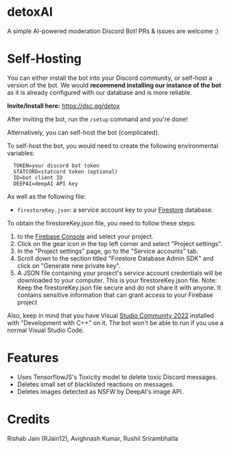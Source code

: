 # detoxAI
A simple AI-powered moderation Discord Bot! PRs & issues are welcome :)

# Self-Hosting
You can either install the bot into your Discord community, or self-host a version of the bot. We would **recommend installing our instance of the bot** as it is already configured with our database and is more reliable.

**Invite/Install here:** https://dsc.gg/detox

After inviting the bot, run the `/setup` command and you're done!

Alternatively, you can self-host the bot (complicated).

To self-host the bot, you would need to create the following environmental variables:

```
  TOKEN=your discord bot token
  STATCORD=statcord token (optional)
  ID=bot client ID
  DEEPAI=deepAI API key
```

As well as the following file:
- `firestoreKey.json`: a service account key to your [Firestore](https://cloud.google.com/firestore) database.

To obtain the firestoreKey.json file, you need to follow these steps:

1. to the [Firebase Console](https://console.firebase.google.com/) and select your project.
2. Click on the gear icon in the top left corner and select "Project settings".
3. In the "Project settings" page, go to the "Service accounts" tab.
4. Scroll down to the section titled "Firestore Database Admin SDK" and click on "Generate new private key".
5. A JSON file containing your project's service account credentials will be downloaded to your computer. This is your firestoreKey.json file.
Note: Keep the firestoreKey.json file secure and do not share it with anyone. It contains sensitive information that can grant access to your Firebase project

Also, keep in mind that you have Visual [Studio Community 2022](https://visualstudio.microsoft.com/) installed with "Development with C++" on it. The bot won't be able to run if you use a normal Visual Studio Code.
# Features
- Uses TensorflowJS's Toxicity model to delete toxic Discord messages.
- Deletes small set of blacklisted reactions on messages.
- Deletes images detected as NSFW by DeepAI's image API.

# Credits
Rishab Jain (RJain12), Avighnash Kumar, Rushil Srirambhatla
